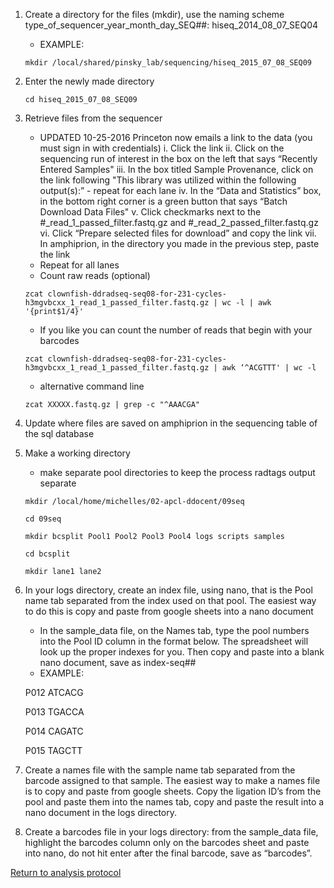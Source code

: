 
1. Create a directory for the files (mkdir), use the naming scheme type_of_sequencer_year_month_day_SEQ##: hiseq_2014_08_07_SEQ04
    - EXAMPLE: 
    
    `mkdir /local/shared/pinsky_lab/sequencing/hiseq_2015_07_08_SEQ09`
2. Enter the newly made directory
    
    `cd hiseq_2015_07_08_SEQ09`
3. Retrieve files from the sequencer
    - UPDATED 10-25-2016 Princeton now emails a link to the data (you must sign in with credentials)
    i. Click the link
    ii. Click on the sequencing run of interest in the box on the left that says “Recently Entered Samples"
    iii. In the box titled Sample Provenance, click on the link following "This library was utilized within the following output(s):” - repeat for each lane
    iv. In the “Data and Statistics” box, in the bottom right corner is a green button that says “Batch Download Data Files"
    v. Click checkmarks next to the #_read_1_passed_filter.fastq.gz and #_read_2_passed_filter.fastq.gz
    vi. Click “Prepare selected files for download” and copy the link
    vii. In amphiprion, in the directory you made in the previous step, paste the link
    - Repeat for all lanes
    - Count raw reads (optional)
    
    `zcat clownfish-ddradseq-seq08-for-231-cycles-h3mgvbcxx_1_read_1_passed_filter.fastq.gz | wc -l | awk '{print$1/4}'`
    - If you like you can count the number of reads that begin with your barcodes
    
    `zcat clownfish-ddradseq-seq08-for-231-cycles-h3mgvbcxx_1_read_1_passed_filter.fastq.gz | awk ‘^ACGTTT' | wc -l`
    - alternative command line
    
    `zcat XXXXX.fastq.gz | grep -c "^AAACGA"`
4. Update where files are saved on amphiprion in the sequencing table of the sql database
5. Make a working directory 
    - make separate pool directories to keep the process radtags output separate
    
    `mkdir /local/home/michelles/02-apcl-ddocent/09seq`
    
    
    `cd 09seq`
    
    
    `mkdir bcsplit Pool1 Pool2 Pool3 Pool4 logs scripts samples`
    
    
    `cd bcsplit`
    
    
    `mkdir lane1 lane2`
6. In your logs directory, create an index file, using nano, that is the Pool name tab separated from the index used on that pool.  The easiest way to do this is copy and paste from google sheets into a nano document
    - In the sample_data file, on the Names tab, type the pool numbers into the Pool ID column in the format below.  The spreadsheet will look up the proper indexes for you.  Then copy and paste into a blank nano document, save as index-seq##
    - EXAMPLE:
    
    
    P012    ATCACG
    
    
    P013    TGACCA
    
    
    P014    CAGATC
    
    
    P015    TAGCTT
7. Create a names file with the sample name tab separated from the barcode assigned to that sample.  The easiest way to make a names file is to copy and paste from google sheets. Copy the ligation ID’s from the pool and paste them into the names tab, copy and paste the result into a nano document in the logs directory.
8. Create a barcodes file in your logs directory: from the sample_data file, highlight the barcodes column only on the barcodes sheet and paste into nano, do not hit enter after the final barcode, save as “barcodes”.

[Return to analysis protocol](./hiseq_ddocent.md)
